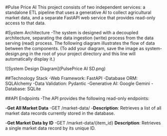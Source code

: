 #Pulse Price AI
This project consists of two independent services: a standalone ETL pipeline that uses a generative AI to collect agricultural market data, and a separate FastAPI web service that provides read-only access to that data.

#System Architecture
-The system is designed with a decoupled architecture, separating the data ingestion (write) process from the data serving (read) process. The following diagram illustrates the flow of data between the components.
(To add your diagram, save the image as system-design.png in the root of your project directory and this line will automatically display it.)


![System Design Diagram](PulsePrice AI SD.png)


##Technology Stack
-Web Framework: FastAPI
-Database ORM: SQLAlchemy
-Data Validation: Pydantic
-Generative AI: Google Gemini
-Database: SQLite


##API Endpoints
-The API provides the following read-only endpoints:

-**Get All Market Data**
-GET /market-data/
-**Description**: Retrieves a list of all market data records currently stored in the database.

-**Get Market Data by ID**
-GET /market-data/{item_id}
**Description**: Retrieves a single market data record by its unique ID.
